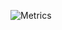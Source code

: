 ![Metrics](https://metrics.lecoq.io/chaitanyarahalkar?template=classic&introduction=1&languages=1&tweets=1&activity=1&stars=1&languages.limit=8&languages.sections=most-used&languages.colors=github&languages.threshold=0%25&languages.indepth=false&languages.recent.load=300&languages.recent.days=14&introduction.title=true&stars.limit=4&activity.limit=5&activity.load=300&activity.days=14&activity.filter=all&activity.visibility=all&activity.timestamps=false&tweets.attachments=false&tweets.limit=2&tweets.user=chairahalkar&config.timezone=Asia%2FCalcutta)
